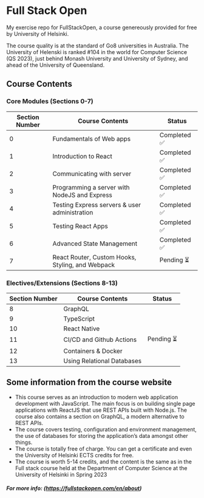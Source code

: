 # Full Stack Open
My exercise repo for FullStackOpen, a course genereously provided for free by University of Helsinki.

The course quality is at the standard of Go8 universities in Australia. The University of Helenski is ranked #104 in the world for Computer Science (QS 2023),  just behind Monash University and University of Sydney, and ahead of the University of Queensland.


## Course Contents
### Core Modules (Sections 0-7)
| Section Number | Course Contents                                  | Status        |
|----------------|--------------------------------------------------|---------------|
| 0              | Fundamentals of Web apps                         | Completed ✅   |
| 1              | Introduction to React                            | Completed ✅   |
| 2              | Communicating with server                        | Completed ✅   |
| 3              | Programming a server with NodeJS and Express     | Completed ✅   |
| 4              | Testing Express servers & user administration    | Completed ✅   |
| 5              | Testing React Apps                               | Completed ✅   |
| 6              | Advanced State Management                        | Completed ✅   |
| 7              | React Router, Custom Hooks, Styling, and Webpack | Pending ⏳     |

### Electives/Extensions (Sections 8-13)
| Section Number | Course Contents                                  | Status             |
|----------------|--------------------------------------------------|--------------------|
| 8              | GraphQL                                          |                    |
| 9              | TypeScript                                       |                    |
| 10             | React Native                                     |                    |
| 11             | CI/CD and Github Actions                         | Pending ⏳         |
| 12             | Containers & Docker                              |                    |
| 13             | Using Relational Databases                       |                    |



## Some information from the course website
- This course serves as an introduction to modern web application development with JavaScript. The main focus is on building single page applications with ReactJS that use REST APIs built with Node.js. The course also contains a section on GraphQL, a modern alternative to REST APIs.
- The course covers testing, configuration and environment management, the use of databases for storing the application’s data amongst other things.
- The course is totally free of charge. You can get a certificate and even the University of Helsinki ECTS credits for free.
- The course is worth 5-14 credits, and the content is the same as in the Full stack course held at the Department of Computer Science at the University of Helsinki in Spring 2023

##### For more info: (https://fullstackopen.com/en/about)
